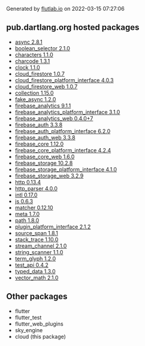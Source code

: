 Generated by [flutlab.io](https://flutlab.io) on 2022-03-15 07:27:06


## pub.dartlang.org hosted packages

 - [async 2.8.1](https://pub.dartlang.org/packages/async/versions/2.8.1)
 - [boolean_selector 2.1.0](https://pub.dartlang.org/packages/boolean_selector/versions/2.1.0)
 - [characters 1.1.0](https://pub.dartlang.org/packages/characters/versions/1.1.0)
 - [charcode 1.3.1](https://pub.dartlang.org/packages/charcode/versions/1.3.1)
 - [clock 1.1.0](https://pub.dartlang.org/packages/clock/versions/1.1.0)
 - [cloud_firestore 1.0.7](https://pub.dartlang.org/packages/cloud_firestore/versions/1.0.7)
 - [cloud_firestore_platform_interface 4.0.3](https://pub.dartlang.org/packages/cloud_firestore_platform_interface/versions/4.0.3)
 - [cloud_firestore_web 1.0.7](https://pub.dartlang.org/packages/cloud_firestore_web/versions/1.0.7)
 - [collection 1.15.0](https://pub.dartlang.org/packages/collection/versions/1.15.0)
 - [fake_async 1.2.0](https://pub.dartlang.org/packages/fake_async/versions/1.2.0)
 - [firebase_analytics 9.1.1](https://pub.dartlang.org/packages/firebase_analytics/versions/9.1.1)
 - [firebase_analytics_platform_interface 3.1.0](https://pub.dartlang.org/packages/firebase_analytics_platform_interface/versions/3.1.0)
 - [firebase_analytics_web 0.4.0+7](https://pub.dartlang.org/packages/firebase_analytics_web/versions/0.4.0+7)
 - [firebase_auth 3.3.8](https://pub.dartlang.org/packages/firebase_auth/versions/3.3.8)
 - [firebase_auth_platform_interface 6.2.0](https://pub.dartlang.org/packages/firebase_auth_platform_interface/versions/6.2.0)
 - [firebase_auth_web 3.3.8](https://pub.dartlang.org/packages/firebase_auth_web/versions/3.3.8)
 - [firebase_core 1.12.0](https://pub.dartlang.org/packages/firebase_core/versions/1.12.0)
 - [firebase_core_platform_interface 4.2.4](https://pub.dartlang.org/packages/firebase_core_platform_interface/versions/4.2.4)
 - [firebase_core_web 1.6.0](https://pub.dartlang.org/packages/firebase_core_web/versions/1.6.0)
 - [firebase_storage 10.2.8](https://pub.dartlang.org/packages/firebase_storage/versions/10.2.8)
 - [firebase_storage_platform_interface 4.1.0](https://pub.dartlang.org/packages/firebase_storage_platform_interface/versions/4.1.0)
 - [firebase_storage_web 3.2.9](https://pub.dartlang.org/packages/firebase_storage_web/versions/3.2.9)
 - [http 0.13.4](https://pub.dartlang.org/packages/http/versions/0.13.4)
 - [http_parser 4.0.0](https://pub.dartlang.org/packages/http_parser/versions/4.0.0)
 - [intl 0.17.0](https://pub.dartlang.org/packages/intl/versions/0.17.0)
 - [js 0.6.3](https://pub.dartlang.org/packages/js/versions/0.6.3)
 - [matcher 0.12.10](https://pub.dartlang.org/packages/matcher/versions/0.12.10)
 - [meta 1.7.0](https://pub.dartlang.org/packages/meta/versions/1.7.0)
 - [path 1.8.0](https://pub.dartlang.org/packages/path/versions/1.8.0)
 - [plugin_platform_interface 2.1.2](https://pub.dartlang.org/packages/plugin_platform_interface/versions/2.1.2)
 - [source_span 1.8.1](https://pub.dartlang.org/packages/source_span/versions/1.8.1)
 - [stack_trace 1.10.0](https://pub.dartlang.org/packages/stack_trace/versions/1.10.0)
 - [stream_channel 2.1.0](https://pub.dartlang.org/packages/stream_channel/versions/2.1.0)
 - [string_scanner 1.1.0](https://pub.dartlang.org/packages/string_scanner/versions/1.1.0)
 - [term_glyph 1.2.0](https://pub.dartlang.org/packages/term_glyph/versions/1.2.0)
 - [test_api 0.4.2](https://pub.dartlang.org/packages/test_api/versions/0.4.2)
 - [typed_data 1.3.0](https://pub.dartlang.org/packages/typed_data/versions/1.3.0)
 - [vector_math 2.1.0](https://pub.dartlang.org/packages/vector_math/versions/2.1.0)

## Other packages

 - flutter
 - flutter_test
 - flutter_web_plugins
 - sky_engine
 - cloud (this package)

